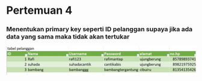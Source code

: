 # Pertemuan 4
### Menentukan primary key seperti ID pelanggan supaya jika ada data yang sama maka tidak akan tertukar
![Model](https://github.com/andamira16/IF214002/blob/main/pertemuan4/Screenshot(12).jpeg?raw=true)
